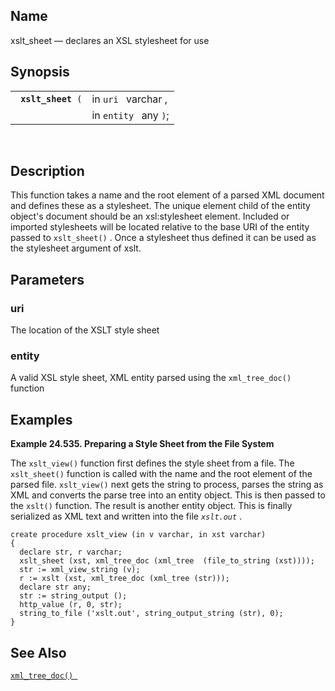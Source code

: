 <div>

<div>

</div>

<div>

## Name

xslt_sheet — declares an XSL stylesheet for use

</div>

<div>

## Synopsis

<div>

|                         |                       |
|-------------------------|-----------------------|
| ` `**`xslt_sheet`**` (` | in `uri ` varchar ,   |
|                         | in `entity ` any `)`; |

<div>

 

</div>

</div>

</div>

<div>

## Description

This function takes a name and the root element of a parsed XML document
and defines these as a stylesheet. The unique element child of the
entity object's document should be an xsl:stylesheet element. Included
or imported stylesheets will be located relative to the base URI of the
entity passed to `xslt_sheet()` . Once a stylesheet thus defined it can
be used as the stylesheet argument of xslt.

</div>

<div>

## Parameters

<div>

### uri

The location of the XSLT style sheet

</div>

<div>

### entity

A valid XSL style sheet, XML entity parsed using the `xml_tree_doc() `
function

</div>

</div>

<div>

## Examples

<div>

**Example 24.535. Preparing a Style Sheet from the File System**

<div>

The `xslt_view()` function first defines the style sheet from a file.
The `xslt_sheet()` function is called with the name and the root element
of the parsed file. `xslt_view()` next gets the string to process,
parses the string as XML and converts the parse tree into an entity
object. This is then passed to the `xslt()` function. The result is
another entity object. This is finally serialized as XML text and
written into the file *`xslt.out`* .

``` programlisting
create procedure xslt_view (in v varchar, in xst varchar)
{
  declare str, r varchar;
  xslt_sheet (xst, xml_tree_doc (xml_tree  (file_to_string (xst))));
  str := xml_view_string (v);
  r := xslt (xst, xml_tree_doc (xml_tree (str)));
  declare str any;
  str := string_output ();
  http_value (r, 0, str);
  string_to_file ('xslt.out', string_output_string (str), 0);
}
```

</div>

</div>

  

</div>

<div>

## See Also

<a href="fn_xml_tree_doc.html" class="link" title="xml_tree_doc"><code
class="function">xml_tree_doc() </code></a>

</div>

</div>
